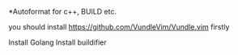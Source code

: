 *Autoformat for c++, BUILD etc.

you should install https://github.com/VundleVim/Vundle.vim firstly

Install Golang
Install buildifier
